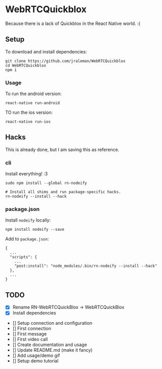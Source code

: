 # WebRTCQuickblox

Because there is a lack of Quickblox in the React  Native world. :(

## Setup

To download and install dependencies:

```
git clone https://github.com/jraleman/WebRTCQuickblox
cd WebRTCQuickblox
npm i
```

### Usage

To run the android version:

```
react-native run-android
```

TO run the ios version:

```
react-native run-ios
```

## Hacks

This is already done, but I am saving this as reference.

### cli

Install everything! :3

```
sudo npm install --global rn-nodeify

# Install all shims and run package-specific hacks.
rn-nodeify --install --hack
```

### package.json

Install `nodeify` locally:

```
npm install nodeify --save
```

Add to `package.json`:

```
{
  ...
  "scripts": {
    ...
    "post:install": "node_modules/.bin/rn-nodeify --install --hack"
  },
  ...
}
```

## TODO

- [x] Rename RN-WebRTCQuickBlox -> WebRTCQuickBlox
- [x] Install dependencies
- [] Setup connection and configuration
- [] First connection
- [] First message
- [] First video call
- [] Create documentation and usage
- [] Update README.md (make it fancy)
- [] Add usage/demo gif
- [] Setup demo tutorial
